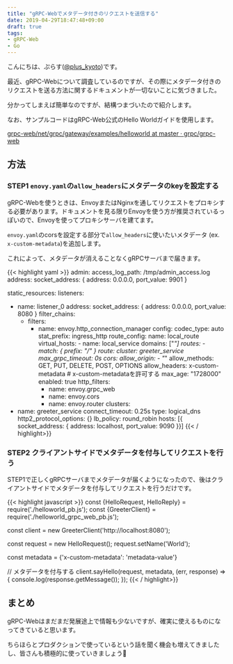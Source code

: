 ```yaml
---
title: "gRPC-Webでメタデータ付きのリクエストを送信する"
date: 2019-04-29T18:47:48+09:00
draft: true
tags:
- gRPC-Web
- Go
---
```



こんにちは、ぷらす([@plus_kyoto](https://twitter.com/plus_kyoto))です。

最近、gRPC-Webについて調査しているのですが、その際にメタデータ付きのリクエストを送る方法に関するドキュメントが一切ないことに気づきました。

分かってしまえば簡単なのですが、結構つまづいたので紹介します。

なお、サンプルコードはgRPC-Web公式のHello Worldガイドを使用します。

[grpc-web/net/grpc/gateway/examples/helloworld at master · grpc/grpc-web](https://github.com/grpc/grpc-web/tree/master/net/grpc/gateway/examples/helloworld)

<!--more-->

## 方法

### STEP1 `enovy.yaml`の`allow_headers`にメタデータのkeyを設定する

gRPC-Webを使うときは、EnvoyまたはNginxを通してリクエストをプロキシする必要があります。ドキュメントを見る限りEnvoyを使う方が推奨されているっぽいので、Envoyを使ってプロキシサーバを建てます。

`envoy.yaml`のcorsを設定する部分で`allow_headers`に使いたいメタデータ (ex. `x-custom-metadata`)を追加します。

これによって、メタデータが消えることなくgRPCサーバまで届きます。

{{< highlight yaml >}}
admin:
  access_log_path: /tmp/admin_access.log
  address:
    socket_address: { address: 0.0.0.0, port_value: 9901 }

static_resources:
  listeners:
  - name: listener_0
    address:
      socket_address: { address: 0.0.0.0, port_value: 8080 }
    filter_chains:
    - filters:
      - name: envoy.http_connection_manager
        config:
          codec_type: auto
          stat_prefix: ingress_http
          route_config:
            name: local_route
            virtual_hosts:
            - name: local_service
              domains: ["*"]
              routes:
              - match: { prefix: "/" }
                route:
                  cluster: greeter_service
                  max_grpc_timeout: 0s
              cors:
                allow_origin:
                - "*"
                allow_methods: GET, PUT, DELETE, POST, OPTIONS
                allow_headers: x-custom-metadata # x-custom-metadataを許可する
                max_age: "1728000"
                enabled: true
          http_filters:
          - name: envoy.grpc_web
          - name: envoy.cors
          - name: envoy.router
  clusters:
  - name: greeter_service
    connect_timeout: 0.25s
    type: logical_dns
    http2_protocol_options: {}
    lb_policy: round_robin
    hosts: [{ socket_address: { address: localhost, port_value: 9090 }}]
{{< / highlight>}}

### STEP2 クライアントサイドでメタデータを付与してリクエストを行う

STEP1で正しくgRPCサーバまでメタデータが届くようになったので、後はクライアントサイドでメタデータを付与してリクエストを行うだけです。

{{< highlight javascript >}}
const {HelloRequest, HelloReply} = require('./helloworld_pb.js');
const {GreeterClient} = require('./helloworld_grpc_web_pb.js');

const client = new GreeterClient('http://localhost:8080');

const request = new HelloRequest();
request.setName('World');

const metadata = {'x-custom-metadata': 'metadata-value'}

// メタデータを付与する
client.sayHello(request, metadata, (err, response) => {
  console.log(response.getMessage());
});
{{< / highlight>}}

## まとめ

gRPC-Webはまだまだ発展途上で情報も少ないですが、確実に使えるものになってきていると思います。

ちらほらとプロダクションで使っているという話を聞く機会も増えてきましたし、皆さんも積極的に使っていきましょう💪
